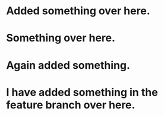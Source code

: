 # Added something over here.
# Something over here.

# Again added something.

# I have added something in the feature branch over here.